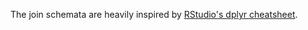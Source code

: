 The join schemata are heavily inspired by [RStudio's dplyr cheatsheet](https://raw.githubusercontent.com/rstudio/cheatsheets/main/data-transformation.pdf).
